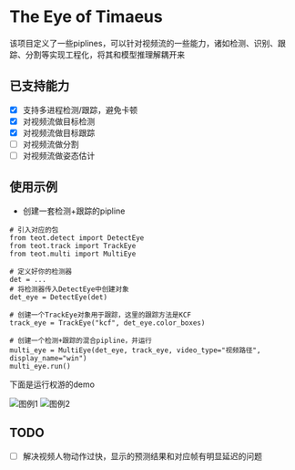 # The Eye of Timaeus
该项目定义了一些piplines，可以针对视频流的一些能力，诸如检测、识别、跟踪、分割等实现工程化，将其和模型推理解耦开来
## 已支持能力
 - [x] 支持多进程检测/跟踪，避免卡顿
 - [x] 对视频流做目标检测
 - [x] 对视频流做目标跟踪
 - [ ] 对视频流做分割
 - [ ] 对视频流做姿态估计
## 使用示例
- 创建一套检测+跟踪的pipline
```commandline
# 引入对应的包
from teot.detect import DetectEye
from teot.track import TrackEye
from teot.multi import MultiEye

# 定义好你的检测器
det = ...
# 将检测器传入DetectEye中创建对象
det_eye = DetectEye(det)

# 创建一个TrackEye对象用于跟踪，这里的跟踪方法是KCF
track_eye = TrackEye("kcf", det_eye.color_boxes)

# 创建一个检测+跟踪的混合pipline，并运行
multi_eye = MultiEye(det_eye, track_eye, video_type="视频路径", display_name="win")
multi_eye.run()
```
下面是运行权游的demo

![图例1](./src/1.png "图例1")
![图例2](./src/2.png "图例2")

## TODO
 - [ ] 解决视频人物动作过快，显示的预测结果和对应帧有明显延迟的问题
